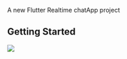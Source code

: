 
A new Flutter Realtime chatApp project

## Getting Started
<img src="https://github-readme-stats.vercel.app/api?username=aryanmaheshwari1420&&show_icons=true&title_color=ffffff&icon_color=bb2acf&text_color=daf7dc&bg_color=151515">
